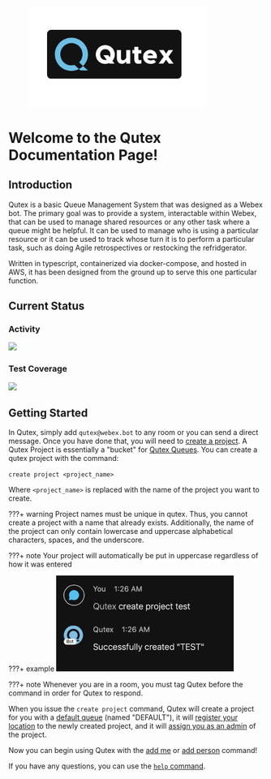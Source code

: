 
<figure>
  <img src="./images/logoSmall.png" width=350/>
</figure>


# Welcome to the Qutex Documentation Page!

## Introduction

Qutex is a basic Queue Management System that was designed as a Webex bot. The primary goal was to provide a system,
interactable within Webex, that can be used to manage shared resources or any other task where a queue might be helpful.
It can be used to manage who is using a particular resource or it can be used to track whose turn it is to perform a
particular task, such as doing Agile retrospectives or restocking the refridgerator.

Written in typescript, containerized via docker-compose, and hosted in AWS, it has been designed from the ground up to serve
this one particular function.

## Current Status

### Activity
<img src="https://img.shields.io/uptimerobot/status/m788024541-def6483d2531449dded3603f"/>

### Test Coverage
<a href="https://codecov.io/gh/amthorn/qutex"><img src="https://codecov.io/gh/amthorn/qutex/branch/master/graph/badge.svg?token=S5Q2H672OI"/>
</a>

## Getting Started

In Qutex, simply add `qutex@webex.bot` to any room or you can send a direct message. Once you have done that, you will
need to [create a project](./projects/#creating-a-new-project). A Qutex Project is essentially a "bucket" for [Qutex Queues](./queues).
You can create a qutex project with the command:

`create project <project_name>`

Where `<project_name>` is replaced with the name of the project you want to create.

???+ warning
    Project names must be unique in qutex. Thus, you cannot create a project with a name that already exists. Additionally, the name of the project can only contain lowercase and uppercase alphabetical characters, spaces, and the underscore.

???+ note
    Your project will automatically be put in uppercase regardless of how it was entered

???+ example
    <img src="./images/createProject.png" width=350/>

???+ note
    Whenever you are in a room, you must tag Qutex before the command in order for Qutex to respond.

When you issue the `create project` command, Qutex will create a project for you with a [default queue](./queues/#what-is-the-default-queue) (named "DEFAULT"), it will [register your location](./registrations) to the newly created project, and it will [assign you as an admin](./administration) of the project.

Now you can begin using Qutex with the [add me](./queues/#adding-myself-into-a-queue) or [add person](./queues/#adding-others-into-a-queue) command!

If you have any questions, you can use the [`help` command](./troubleshooting/#help-command).